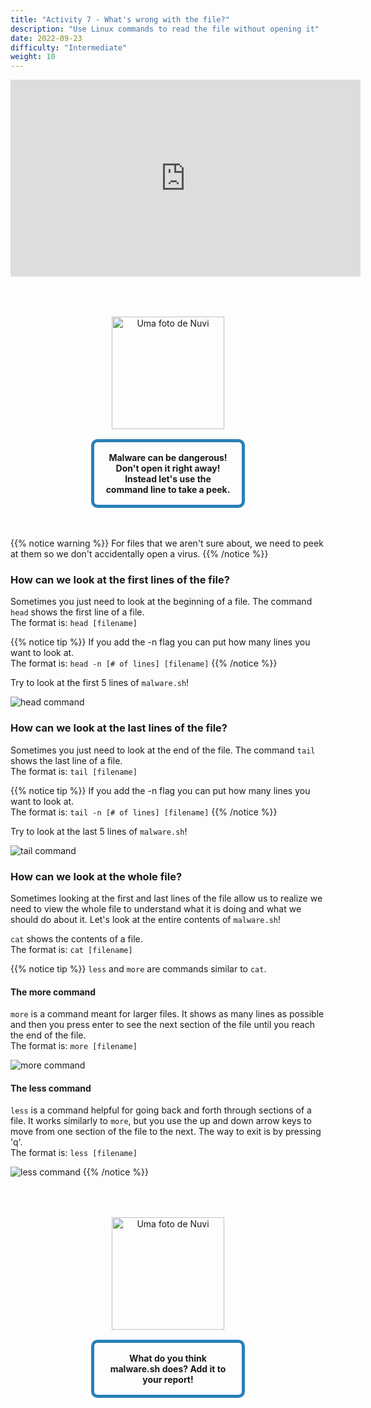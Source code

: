 ```yaml
---
title: "Activity 7 - What's wrong with the file?"
description: "Use Linux commands to read the file without opening it"
date: 2022-09-23
difficulty: "Intermediate"
weight: 10
---
```


<iframe style="display: block; margin: auto;" width="560" height="315" src="https://www.youtube.com/embed/tgciAD4hbyU" alt="A YouTube video on Linux Basics Activity 7" frameborder="0" allow="accelerometer; autoplay; clipboard-write; encrypted-media; gyroscope; picture-in-picture" allowfullscreen></iframe>

<div style="margin: 1rem;padding: 2rem 2rem;text-align: center;">
    <div style="display: inline-block;padding: 1rem 1rem;vertical-align: middle;">
        <img src="../images/nuvi.PNG?" alt="Uma foto de Nuvi" width="180" height="180" />
    </div>
    <div style="display: inline-block;padding: 1rem 1rem;vertical-align: middle;width:50%;border:5px solid #2980b9;border-radius:10px;font-weight: bold;">
        Malware can be dangerous! Don't open it right away! Instead let's use the command line to take a peek.
    </div>
</div>

{{% notice warning %}}
For files that we aren't sure about, we need to peek at them so we don't accidentally open a virus.
{{% /notice %}}

### How can we look at the first lines of the file?

Sometimes you just need to look at the beginning of a file. The command `head` shows the first line of a file.  
The format is: `head [filename]`

{{% notice tip %}}
If you add the -n flag you can put how many lines you want to look at.  
The format is: `head -n [# of lines] [filename]`
{{% /notice %}}

Try to look at the first 5 lines of `malware.sh`!

![head command](../images/Act7.1.png?classes=border,shadow)

### How can we look at the last lines of the file?

Sometimes you just need to look at the end of the file. The command `tail` shows the last line of a file.  
The format is: `tail [filename]`

{{% notice tip %}}
If you add the -n flag you can put how many lines you want to look at.  
The format is: `tail -n [# of lines] [filename]`
{{% /notice %}}

Try to look at the last 5 lines of `malware.sh`!

![tail command](../images/Act7.2.png?classes=border,shadow)

### How can we look at the whole file?

Sometimes looking at the first and last lines of the file allow us to realize we need to view the whole file to understand what it is doing and what we should do about it.
Let's look at the entire contents of `malware.sh`!

`cat` shows the contents of a file.  
The format is: `cat [filename]`

{{% notice tip %}}
`less` and `more` are commands similar to `cat`.

#### The more command

`more` is a command meant for larger files. It shows as many lines as possible and then you press enter to see the next section of the file until you reach the end of the file.  
The format is: `more [filename]`

![more command](../images/Act7.3.png?classes=border,shadow)

#### The less command

`less` is a command helpful for going back and forth through sections of a file. It works similarly to `more`, but you use the up and down arrow keys to move from one section of the file to the next. The way to exit is by pressing 'q'.  
The format is: `less [filename]`

![less command](../images/Act7.4.png?classes=border,shadow)
{{% /notice %}}

<div style="margin: 1rem;padding: 2rem 2rem;text-align: center;">
    <div style="display: inline-block;padding: 1rem 1rem;vertical-align: middle;">
        <img src="../images/nuvi.PNG?" alt="Uma foto de Nuvi" width="180" height="180" />
    </div>
    <div style="display: inline-block;padding: 1rem 1rem;vertical-align: middle;width:50%;border:5px solid #2980b9;border-radius:10px;font-weight: bold;">
        What do you think malware.sh does? Add it to your report!
    </div>
</div>
